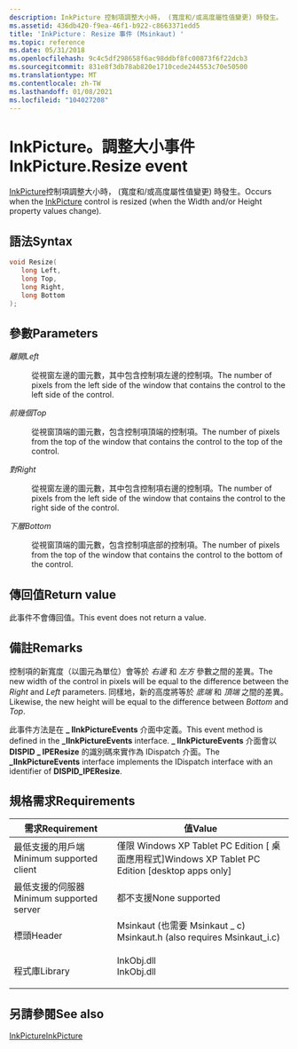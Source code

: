 ```yaml
---
description: InkPicture 控制項調整大小時， (寬度和/或高度屬性值變更) 時發生。
ms.assetid: 436db420-f9ea-46f1-b922-c8663371edd5
title: 'InkPicture： Resize 事件 (Msinkaut) '
ms.topic: reference
ms.date: 05/31/2018
ms.openlocfilehash: 9c4c5df298658f6ac98ddbf8fc00873f6f22dcb3
ms.sourcegitcommit: 831e8f3db78ab820e1710cede244553c70e50500
ms.translationtype: MT
ms.contentlocale: zh-TW
ms.lasthandoff: 01/08/2021
ms.locfileid: "104027208"
---
```

# <a name="inkpictureresize-event"></a><span data-ttu-id="0b310-103">InkPicture。調整大小事件</span><span class="sxs-lookup"><span data-stu-id="0b310-103">InkPicture.Resize event</span></span>

<span data-ttu-id="0b310-104">[InkPicture](inkpicture-control-reference.md)控制項調整大小時， (寬度和/或高度屬性值變更) 時發生。</span><span class="sxs-lookup"><span data-stu-id="0b310-104">Occurs when the [InkPicture](inkpicture-control-reference.md) control is resized (when the Width and/or Height property values change).</span></span>

## <a name="syntax"></a><span data-ttu-id="0b310-105">語法</span><span class="sxs-lookup"><span data-stu-id="0b310-105">Syntax</span></span>


```C++
void Resize(
   long Left,
   long Top,
   long Right,
   long Bottom
);
```



## <a name="parameters"></a><span data-ttu-id="0b310-106">參數</span><span class="sxs-lookup"><span data-stu-id="0b310-106">Parameters</span></span>

<dl> <dt>

<span data-ttu-id="0b310-107">*離開*</span><span class="sxs-lookup"><span data-stu-id="0b310-107">*Left*</span></span> 
</dt> <dd>

<span data-ttu-id="0b310-108">從視窗左邊的圖元數，其中包含控制項左邊的控制項。</span><span class="sxs-lookup"><span data-stu-id="0b310-108">The number of pixels from the left side of the window that contains the control to the left side of the control.</span></span>

</dd> <dt>

<span data-ttu-id="0b310-109">*前幾個*</span><span class="sxs-lookup"><span data-stu-id="0b310-109">*Top*</span></span> 
</dt> <dd>

<span data-ttu-id="0b310-110">從視窗頂端的圖元數，包含控制項頂端的控制項。</span><span class="sxs-lookup"><span data-stu-id="0b310-110">The number of pixels from the top of the window that contains the control to the top of the control.</span></span>

</dd> <dt>

<span data-ttu-id="0b310-111">*對*</span><span class="sxs-lookup"><span data-stu-id="0b310-111">*Right*</span></span> 
</dt> <dd>

<span data-ttu-id="0b310-112">從視窗左邊的圖元數，其中包含控制項右邊的控制項。</span><span class="sxs-lookup"><span data-stu-id="0b310-112">The number of pixels from the left side of the window that contains the control to the right side of the control.</span></span>

</dd> <dt>

<span data-ttu-id="0b310-113">*下層*</span><span class="sxs-lookup"><span data-stu-id="0b310-113">*Bottom*</span></span> 
</dt> <dd>

<span data-ttu-id="0b310-114">從視窗頂端的圖元數，包含控制項底部的控制項。</span><span class="sxs-lookup"><span data-stu-id="0b310-114">The number of pixels from the top of the window that contains the control to the bottom of the control.</span></span>

</dd> </dl>

## <a name="return-value"></a><span data-ttu-id="0b310-115">傳回值</span><span class="sxs-lookup"><span data-stu-id="0b310-115">Return value</span></span>

<span data-ttu-id="0b310-116">此事件不會傳回值。</span><span class="sxs-lookup"><span data-stu-id="0b310-116">This event does not return a value.</span></span>

## <a name="remarks"></a><span data-ttu-id="0b310-117">備註</span><span class="sxs-lookup"><span data-stu-id="0b310-117">Remarks</span></span>

<span data-ttu-id="0b310-118">控制項的新寬度（以圖元為單位）會等於 *右邊* 和 *左方* 參數之間的差異。</span><span class="sxs-lookup"><span data-stu-id="0b310-118">The new width of the control in pixels will be equal to the difference between the *Right* and *Left* parameters.</span></span> <span data-ttu-id="0b310-119">同樣地，新的高度將等於 *底端* 和 *頂端* 之間的差異。</span><span class="sxs-lookup"><span data-stu-id="0b310-119">Likewise, the new height will be equal to the difference between *Bottom* and *Top*.</span></span>

<span data-ttu-id="0b310-120">此事件方法是在 **\_ IInkPictureEvents** 介面中定義。</span><span class="sxs-lookup"><span data-stu-id="0b310-120">This event method is defined in the **\_IInkPictureEvents** interface.</span></span> <span data-ttu-id="0b310-121">**\_ IInkPictureEvents** 介面會以 **DISPID \_ IPEResize** 的識別碼來實作為 IDispatch 介面。</span><span class="sxs-lookup"><span data-stu-id="0b310-121">The **\_IInkPictureEvents** interface implements the IDispatch interface with an identifier of **DISPID\_IPEResize**.</span></span>

## <a name="requirements"></a><span data-ttu-id="0b310-122">規格需求</span><span class="sxs-lookup"><span data-stu-id="0b310-122">Requirements</span></span>



| <span data-ttu-id="0b310-123">需求</span><span class="sxs-lookup"><span data-stu-id="0b310-123">Requirement</span></span> | <span data-ttu-id="0b310-124">值</span><span class="sxs-lookup"><span data-stu-id="0b310-124">Value</span></span> |
|-------------------------------------|---------------------------------------------------------------------------------------------------------------------|
| <span data-ttu-id="0b310-125">最低支援的用戶端</span><span class="sxs-lookup"><span data-stu-id="0b310-125">Minimum supported client</span></span><br/> | <span data-ttu-id="0b310-126">僅限 Windows XP Tablet PC Edition \[ 桌面應用程式\]</span><span class="sxs-lookup"><span data-stu-id="0b310-126">Windows XP Tablet PC Edition \[desktop apps only\]</span></span><br/>                                                       |
| <span data-ttu-id="0b310-127">最低支援的伺服器</span><span class="sxs-lookup"><span data-stu-id="0b310-127">Minimum supported server</span></span><br/> | <span data-ttu-id="0b310-128">都不支援</span><span class="sxs-lookup"><span data-stu-id="0b310-128">None supported</span></span><br/>                                                                                           |
| <span data-ttu-id="0b310-129">標頭</span><span class="sxs-lookup"><span data-stu-id="0b310-129">Header</span></span><br/>                   | <dl> <span data-ttu-id="0b310-130"><dt>Msinkaut (也需要 Msinkaut \_ c) </dt></span><span class="sxs-lookup"><span data-stu-id="0b310-130"><dt>Msinkaut.h (also requires Msinkaut\_i.c)</dt></span></span> </dl> |
| <span data-ttu-id="0b310-131">程式庫</span><span class="sxs-lookup"><span data-stu-id="0b310-131">Library</span></span><br/>                  | <dl> <span data-ttu-id="0b310-132"><dt>InkObj.dll</dt></span><span class="sxs-lookup"><span data-stu-id="0b310-132"><dt>InkObj.dll</dt></span></span> </dl>                               |



## <a name="see-also"></a><span data-ttu-id="0b310-133">另請參閱</span><span class="sxs-lookup"><span data-stu-id="0b310-133">See also</span></span>

<dl> <dt>

[<span data-ttu-id="0b310-134">InkPicture</span><span class="sxs-lookup"><span data-stu-id="0b310-134">InkPicture</span></span>](inkpicture-control-reference.md)
</dt> </dl>

 

 




